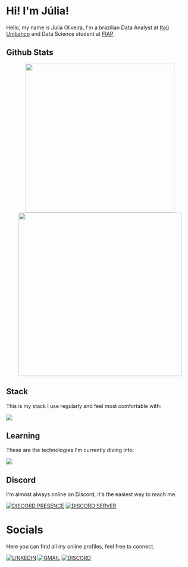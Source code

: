 # Hi! I'm Júlia!

Hello, my name is Julia Oliveira, I'm a brazilian Data Analyst at [Itaú Unibanco](https://github.com/itau) and Data Science student at [FIAP](https://github.com/fiap).

## Github Stats

<div align="center">
      <img width="400px" src="https://github-readme-stats.vercel.app/api?username=jvbszx&theme=blue_navy&hide_border=true&include_all_commits=false&count_private=false"/>
      <img width="439px" src="https://github-readme-streak-stats.herokuapp.com/?user=jvbszx&theme=blue_navy&hide_border=true"/>
</div>

## Stack

This is my stack I use regularly and feel most comfortable with:

<img src="https://skillicons.dev/icons?i=python,java,js,nodejs,aws,azure,docker,gcp,mongo,cassandra,postgres,git,github">

## Learning

These are the technologies I'm currently diving into:

<img src="https://skillicons.dev/icons?i=r,kubernetes,obsidian,tensorflow,terraform,gcp,julia"/>

## Discord

I'm almost always online on Discord, it's the easiest way to reach me.

[![DISCORD PRESENCE](https://lanyard.cnrad.dev/api/304610767116828674?borderRadius=10px)](https://discord.com/users/304610767116828674)
[![DISCORD SERVER](https://cardzera.audibert.dev/api/1112920281367973900?t={timestamp})](https://discord.gg/servidordosprogramadores)

# Socials

Here you can find all my online profiles, feel free to connect.

[![LINKEDIN](https://go-skill-icons.vercel.app/api/icons?i=linkedin)](https://www.linkedin.com/in/julia-soliveira-/)
[![GMAIL](https://skillicons.dev/icons?i=gmail)](mailto:julia9escola@gmail.com)
[![DISCORD](https://skillicons.dev/icons?i=discord)](https://discord.com/users/304610767116828674)
